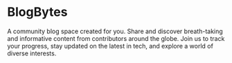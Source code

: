 # BlogBytes
A community blog space created for you. Share and discover breath-taking and informative content from contributors around the globe. Join us to track your progress, stay updated on the latest in tech, and explore a world of diverse interests. 
